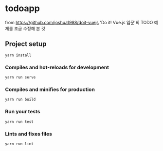 # todoapp
from https://github.com/joshua1988/doit-vuejs
'Do it! Vue.js 입문'의 TODO 예제를 조금 수정해 본 것

## Project setup
```
yarn install
```

### Compiles and hot-reloads for development
```
yarn run serve
```

### Compiles and minifies for production
```
yarn run build
```

### Run your tests
```
yarn run test
```

### Lints and fixes files
```
yarn run lint
```
